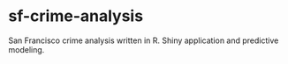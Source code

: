 # sf-crime-analysis
San Francisco crime analysis written in R.  Shiny application and predictive modeling.
